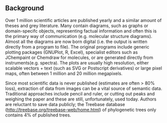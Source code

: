 ## **Background**
Over 1 million scientific articles are published yearly and a similar amount of theses and grey literature. Many contain diagrams, such as graphs or domain-specifc objects, representing factual information and often this is the primary way of communication (e.g. molecular structure diagrams). Almost all the diagrams are now born digital (i.e. the output is written directly from a program to file). The original programs include generic plotting packages (GNUPlot, R, Excel), specialist editors such as JChempaint or Chemdraw for molecules, or are generated directly from instruments(e.g. spectra). The plots are usually high resolution, either scalable vectors + text (such as SVG or Postscript derivatives) or large pixel maps, often between 1 million and 20 million megapixels. 

Since most scientific data is never published (estimates are often > 80% loss), extraction of data from images can be a vital source of semantic data. Traditional approaches include pencil and ruler, or cutting out peaks and weighing the paper and these are still, unfortunately, used today. Authors are reluctant to save data publicly; the Treebase database (http://treebase.org/treebase-web/home.html) of phylogenetic trees only contains 4% of published trees.



